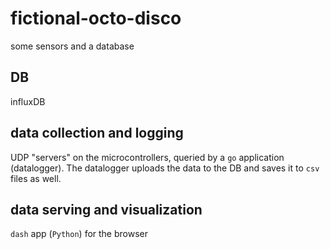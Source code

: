 # fictional-octo-disco
some sensors and a database

## DB
influxDB

## data collection and logging
UDP "servers" on the microcontrollers, queried by a `go` application (datalogger). The datalogger uploads the data to the DB and saves it to `csv` files as well.

## data serving and visualization
`dash` app (`Python`) for the browser
